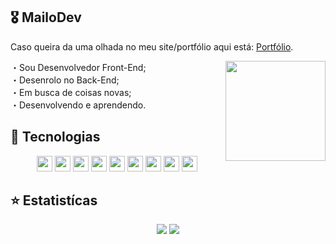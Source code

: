 ## 🎖️ MailoDev
Caso queira da uma olhada no meu site/portfólio aqui está: <a href="https://mailodev.vercel.app">Portfólio</a>.

<img align="right" src="http://mailodev.glitch.me/layers" height="160px" />

 ・Sou Desenvolvedor Front-End;<br>
 ・Desenrolo no Back-End;<br>
 ・Em busca de coisas novas;<br>
 ・Desenvolvendo e aprendendo.

## 🧪 Tecnologias

<p align="center">
<img src="https://img.shields.io/badge/javascript-%23F7DF1E.svg?&style=for-the-badge&logo=javascript&logoColor=black" height="25"/>
<img src="https://img.shields.io/badge/Html-ffa500.svg?style=for-the-badge&logo=html5&logoColor=white" height="25" />
<img src="https://img.shields.io/badge/Css-7273ff.svg?style=for-the-badge&logo=css3&logoColor=white" height="25" />
<img src="https://img.shields.io/badge/node.js%20-%2343853D.svg?&style=for-the-badge&logo=node.js&logoColor=white" height="25"/>
<img src="https://img.shields.io/badge/React-blue.svg?style=for-the-badge&logo=react&logoColor=white" height="25" />
<img src="https://img.shields.io/badge/figma-%23F7DF1E.svg?&style=for-the-badge&logo=figma&logoColor=black" height="25"/>
 <img src="https://img.shields.io/badge/git-%23F7DF1E.svg?&style=for-the-badge&logo=git&logoColor=black" height="25"/>
 <img src="https://img.shields.io/badge/typescript-blue.svg?&style=for-the-badge&logo=typescript&logoColor=white" height="25"/>
 <img src="https://img.shields.io/badge/vue.js-41b883.svg?&style=for-the-badge&logo=vue.js&logoColor=white" height="25"/>
</p> 

## ⭐ Estatistícas

<p align="center">
  <img src="https://github-readme-stats.vercel.app/api?username=mailodev&show_icons=true&theme=tokyonight&line_height=27" />
  <img src="https://github-readme-stats.vercel.app/api/top-langs/?username=mailodev&hide=batchfile&theme=tokyonight" />
</p>

